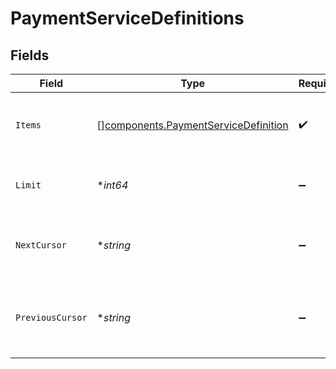 # PaymentServiceDefinitions


## Fields

| Field                                                                                        | Type                                                                                         | Required                                                                                     | Description                                                                                  | Example                                                                                      |
| -------------------------------------------------------------------------------------------- | -------------------------------------------------------------------------------------------- | -------------------------------------------------------------------------------------------- | -------------------------------------------------------------------------------------------- | -------------------------------------------------------------------------------------------- |
| `Items`                                                                                      | [][components.PaymentServiceDefinition](../../models/components/paymentservicedefinition.md) | :heavy_check_mark:                                                                           | A list of items returned for this request.                                                   |                                                                                              |
| `Limit`                                                                                      | **int64*                                                                                     | :heavy_minus_sign:                                                                           | The number of items for this page.                                                           | 20                                                                                           |
| `NextCursor`                                                                                 | **string*                                                                                    | :heavy_minus_sign:                                                                           | The cursor pointing at the next page of items.                                               | ZXhhbXBsZTE                                                                                  |
| `PreviousCursor`                                                                             | **string*                                                                                    | :heavy_minus_sign:                                                                           | The cursor pointing at the previous page of items.                                           | Xkjss7asS                                                                                    |